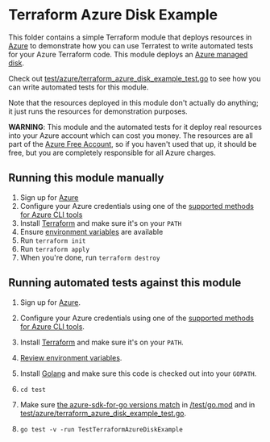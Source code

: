 # Terraform Azure Disk Example

This folder contains a simple Terraform module that deploys resources in [Azure](https://azure.microsoft.com/) to demonstrate
how you can use Terratest to write automated tests for your Azure Terraform code. This module deploys an [Azure managed disk](https://azure.microsoft.com/services/storage/disks).

Check out [test/azure/terraform_azure_disk_example_test.go](/test/azure/terraform_azure_disk_example_test.go) to see how you can write automated tests for this module.

Note that the resources deployed in this module don't actually do anything; it just runs the resources for demonstration purposes.

**WARNING**: This module and the automated tests for it deploy real resources into your Azure account which can cost you money. The resources are all part of the [Azure Free Account](https://azure.microsoft.com/free/), so if you haven't used that up, it should be free, but you are completely responsible for all Azure charges.

## Running this module manually

1. Sign up for [Azure](https://azure.microsoft.com/)
1. Configure your Azure credentials using one of the [supported methods for Azure CLI
   tools](https://docs.microsoft.com/cli/azure/azure-cli-configuration?view=azure-cli-latest)
1. Install [Terraform](https://www.terraform.io/) and make sure it's on your `PATH`
1. Ensure [environment variables](../README.md#review-environment-variables) are available
1. Run `terraform init`
1. Run `terraform apply`
1. When you're done, run `terraform destroy`

## Running automated tests against this module

1. Sign up for [Azure](https://azure.microsoft.com/).
2. Configure your Azure credentials using one of the [supported methods for Azure CLI tools](https://docs.microsoft.com/cli/azure/azure-cli-configuration?view=azure-cli-latest).

3. Install [Terraform](https://www.terraform.io/) and make sure it's on your `PATH`.
4. [Review environment variables](#review-environment-variables).
5. Install [Golang](https://golang.org/) and make sure this code is checked out into your `GOPATH`.
6. `cd test`
7. Make sure [the azure-sdk-for-go versions match](#check-go-dependencies) in [/test/go.mod](/test/go.mod) and in [test/azure/terraform_azure_disk_example_test.go](/test/azure/terraform_azure_disk_example_test.go).
8. `go test -v -run TestTerraformAzureDiskExample`
